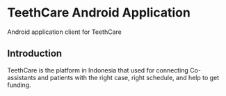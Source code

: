 # TeethCare Android Application
Android application client for TeethCare

## Introduction

TeethCare is the platform in Indonesia that used for connecting Co-assistants and patients with the right case, right schedule, and help to get funding.

